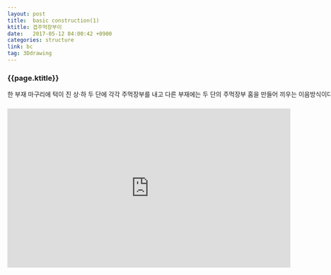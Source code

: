 ```yaml
---
layout: post
title:  basic construction(1)
ktitle: 겹주먹장부이
date:   2017-05-12 04:00:42 +0900
categories: structure
link: bc
tag: 3Ddrawing
---
```


<div style="width:900px; margin:0px auto">

<h3>
	{{page.ktitle}}
</h3>

<p style="line-height: 160%">한 부재 마구리에 턱이 진 상·하 두 단에 각각 주먹장부를 내고 다른 부재에는 두 단의
주먹장부 홈을 만들어 끼우는 이음방식이다..</p>	
</div>	

<div style="text-align:center; margin:20px 0px 30px 0px; display: block;">
<iframe width="640" height="360" src="https://www.youtube.com/embed/PMZi7vpIkAc?autoplay=1" frameborder="0" gesture="media" allow="encrypted-media" allowfullscreen></iframe>
</div>
